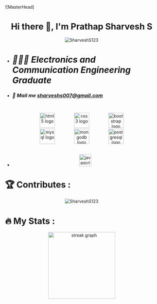 ![MasterHead]

<h1 align="center">Hi there 👋, I'm Prathap Sharvesh S</h1>
<p align="center">
  <img src="https://komarev.com/ghpvc/?username=SharveshS123r&label=Profile%20views&color=0e75b6&style=flat" alt="SharveshS123" />
</p>

- *<h1>👨🏻‍🎓  Electronics  and Communication Engineering Graduate</h1>*
 
  
- *<h3>📧  Mail me sharveshs007@gmail.com</h3>*

  <br clear="both">

<div align="center">
  <img src="https://cdn.jsdelivr.net/gh/devicons/devicon/icons/html5/html5-plain-wordmark.svg" height="50" alt="html5 logo"  />
  <img width="55" />
  <img src="https://cdn.jsdelivr.net/gh/devicons/devicon/icons/css3/css3-plain-wordmark.svg" height="50" alt="css3 logo"  />
  <img width="55" />
  <img src="https://cdn.jsdelivr.net/gh/devicons/devicon/icons/bootstrap/bootstrap-original-wordmark.svg" height="50" alt="bootstrap logo"  />
</div>
<div align="center">
  <img src="https://cdn.jsdelivr.net/gh/devicons/devicon/icons/mysql/mysql-original-wordmark.svg" height="50" alt="mysql logo"  />
  <img width="55" />
  <img src="https://cdn.jsdelivr.net/gh/devicons/devicon/icons/mongodb/mongodb-plain-wordmark.svg" height="50" alt="mongodb logo"  />
  <img width="55" />
  <img src="https://cdn.jsdelivr.net/gh/devicons/devicon/icons/postgresql/postgresql-original-wordmark.svg" height="50" alt="postgresql logo"  />
</div>
<br clear="both">

<div align="center">


- <div align="center">
  <img src="https://cdn.jsdelivr.net/gh/devicons/devicon/icons/javascript/javascript-original.svg" height="40" alt="javascript logo"  />
</div>

###

<!-----CONTRUBUTES--->

<h1 align="left">🏆  Contributes :</h1>

<p align="center">
  <img align="center" src="https://github-readme-stats.vercel.app/api/top-langs?username=SharveshS123&show_icons=true&theme=dark&locale=en&layout=compact" alt="SharveshS123" />
</p>

<h1 align="left">🔥   My Stats :</h1>

<div align="center">
  <img src="https://streak-stats.demolab.com?user=SharveshS123&locale=en&mode=daily&theme=dark&hide_border=false&border_radius=5&order=3" height="220" alt="streak graph"  />
</div>
